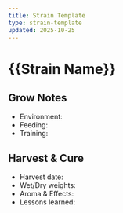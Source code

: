 ```yaml
---
title: Strain Template
type: strain-template
updated: 2025-10-25
---
```


# {{Strain Name}}

## Grow Notes
- Environment: 
- Feeding: 
- Training: 

## Harvest & Cure
- Harvest date: 
- Wet/Dry weights: 
- Aroma & Effects: 
- Lessons learned: 
